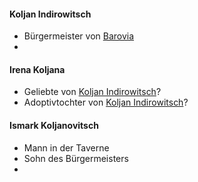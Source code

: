#### Koljan Indirowitsch
- Bürgermeister von [Barovia](../Orte/Barovia)
- 

#### Irena Koljana
- Geliebte von [Koljan Indirowitsch](#Koljan%20%Indirowitsch)?
- Adoptivtochter von [Koljan Indirowitsch](#Koljan%20%Indirowitsch)?

#### Ismark Koljanovitsch
- Mann in der Taverne
- Sohn des Bürgermeisters
- 